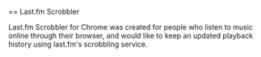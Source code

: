 == Last.fm Scrobbler

Last.fm Scrobbler for Chrome was created for people who listen to music
online through their browser, and would like to keep an updated playback
history using last.fm's scrobbling service.

